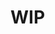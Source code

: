 # WIP
<!-- # TresCanvas

El componente `TresCanvas` es el componente principal de Tres. Es el que crea el `WebGLRenderer` de ThreeJS.

```vue{2,5}
<template>
  <TresCanvas shadows :output-encoding="SRGBColorSpace">
    <TresPerspectiveCamera />
  </TresCanvas>
</template>
```

## Tamaño del lienzo

El componente `TresCanvas` utilizará el tamaño del elemento padre como tamaño del lienzo. Si deseas utilizar el tamaño de la ventana como tamaño del lienzo, puedes establecer la propiedad `window-size` en `true`.

```vue
<template>
  <TresCanvas window-size>
  </TresCanvas>
</template>
```

Or you can use CSS to set your canvas size.

```css
html,
body {
  margin: 0;
  padding: 0;
  height: 100%;
  width: 100%;
}
#canvas {
  height: 100%;
  width: 100%;
}
```

## Presets

Tres viene con algunos presets para el componente `TresCanvas`. Puedes usarlos estableciendo la propiedad `preset`.

### Realista

El preset `realista` facilita la configuración del renderizador para escenas 3D más realistas.

```vue
<template>
  <TresCanvas preset="realistic">
  </TresCanvas>
</template>
```

It's equivalent to:

```ts
renderer.shadows = true
renderer.physicallyCorrectLights = true
renderer.outputColorSpace = SRGBColorSpace
renderer.toneMapping = ACESFilmicToneMapping
renderer.toneMappingExposure = 3
renderer.shadowMap.enabled = true
renderer.shadowMap.type = PCFSoftShadowMap
```

## Props

| Prop | Descripción | Valor por defecto |
| ---- | ---- | --- |
| **alpha** | Controla el valor alfa predeterminado. Cuando se establece en true, el valor es 0. De lo contrario, es 1. | false |
| **antialias** | Indica si se debe realizar el antialiasing. | `true` |
| **camera** | Una cámara manual que se utilizará por el renderizador. | |
| **clearColor** | El color que el renderizador utilizará para borrar el lienzo. | `#000000` |
| **context** | Esto se puede usar para adjuntar el renderizador a un [RenderingContext](https://developer.mozilla.org/en-US/docs/Web/API/WebGLRenderingContext) existente. | |
| **depth** | Indica si el búfer de dibujo tiene un [búfer de profundidad](https://en.wikipedia.org/wiki/Z-buffering) de al menos 16 bits. | `true` |
| **disableRender** | Desactiva el renderizado en requestAnimationFrame, útil para PostProcessing. | `false` |
| **failIfMajorPerformanceCaveat** | Indica si la creación del renderizador fallará si se detecta un bajo rendimiento. Consulta la [especificación de WebGL](https://registry.khronos.org/webgl/specs/latest/1.0/#5.2) para más detalles. | `false` |
| **logarithmicDepthBuffer** | Indica si se debe utilizar un búfer de profundidad logarítmico. Puede ser necesario utilizar esto si se manejan diferencias enormes de escala en una sola escena. Ten en cuenta que esta configuración utiliza gl_FragDepth si está disponible, lo cual deshabilita la optimización [Early Fragment Test](https://www.khronos.org/opengl/wiki/Early_Fragment_Test) y puede causar una disminución en el rendimiento. | `false` |
| **outputColorSpace** | Define la codificación de salida. | `LinearEncoding` |
| **powerPreference** | Proporciona una sugerencia al agente de usuario que indica qué configuración de GPU es adecuada para este contexto WebGL. Puede ser "high-performance", "low-power" o "default". | `default` |
| **precision** | Precisión del shader. Puede ser "highp", "mediump" o "lowp". | "highp" si es compatible con el dispositivo |
| **premultipliedAlpha** | Indica si el renderizador asumirá que los colores tienen [alfa premultiplicado](https://en.wikipedia.org/wiki/Glossary_of_computer_graphics#premultiplied_alpha). | `true` |
| **preserveDrawingBuffer** | Indica si se deben preservar los búferes hasta que se borren o se sobrescriban manualmente. | `false` |
| **shadows** | Habilita las sombras en el renderizador. | `false` |
| **shadowMapType** | Establece el tipo de mapa de sombras. | `PCFSoftShadowMap` |
| **stencil** | Indica si el búfer de dibujo tiene un [búfer de stencil](https://en.wikipedia.org/wiki/Stencil_buffer) de al menos 8 bits. | `true` |
| **toneMapping** | Define la exposición de mapeo de tonos utilizada por el renderizador. | `NoToneMapping` |
| **toneMappingExposure** | Nivel de exposición del mapeo de tonos. | `1` |
| **useLegacyLights** | Indica si se debe utilizar el modo de iluminación heredado o no. | `true` |
| **windowSize** | Indica si se debe utilizar el tamaño de la ventana como el tamaño del lienzo o el elemento padre. | `false` |

### Valores predeterminados

Tres intenta ser lo menos opinado posible. Es por eso que no establece casi ningún valor predeterminado para el componente `TresCanvas`. Utiliza los valores predeterminados de [three.js](https://threejs.org/). La única excepción es la propiedad `antialias`, que se establece en `true` de forma predeterminada.

## Propiedades públicas expuestas

| Propiedad | Descripción |
| ---- | ---- |
| context | ver [useTresContext](composables#usetrescontext) |
 -->
